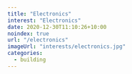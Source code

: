 ```yaml
---
title: "Electronics"
interest: "Electronics"
date: 2020-12-30T11:10:26+10:00
noindex: true
url: "/electronics"
imageUrl: "interests/electronics.jpg"
categories:
  - building
---
```

